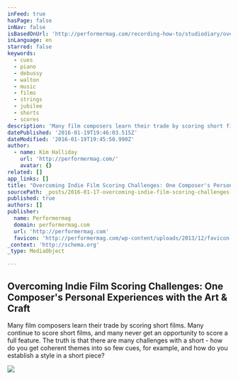 ```yaml
---
inFeed: true
hasPage: false
inNav: false
isBasedOnUrl: 'http://performermag.com/recording-how-to/studiodiary/overcoming-indie-film-scoring-challenges-one-composers-personal-experiences-with-the-art-craft/'
inLanguage: en
starred: false
keywords:
  - cues
  - piano
  - debussy
  - walton
  - music
  - films
  - strings
  - jubilee
  - shorts
  - scores
description: 'Many film composers learn their trade by scoring short films. Many continue to score short films, and many never get an opportunity to score a full feature. The truth is that there are many challenges with a short - how do you get coherent themes into so few cues, for example, and how do you establish a style in a short piece?'
datePublished: '2016-01-19T19:46:03.515Z'
dateModified: '2016-01-19T19:45:50.990Z'
author:
  - name: Kim Halliday
    url: 'http://performermag.com/'
    avatar: {}
related: []
app_links: []
title: "Overcoming Indie Film Scoring Challenges: One Composer's Personal Experiences with the Art & Craft"
sourcePath: _posts/2016-01-17-overcoming-indie-film-scoring-challenges-one-composers-per.md
published: true
authors: []
publisher:
  name: Performermag
  domain: performermag.com
  url: 'http://performermag.com'
  favicon: 'http://performermag.com/wp-content/uploads/2013/12/favicon.gif'
_context: 'http://schema.org'
_type: MediaObject

---
```

<article style=""><h1>Overcoming Indie Film Scoring Challenges: One Composer's Personal Experiences with the Art &amp; Craft</h1><p>Many film composers learn their trade by scoring short films. Many continue to score short films, and many never get an opportunity to score a full feature. The truth is that there are many challenges with a short - how do you get coherent themes into so few cues, for example, and how do you establish a style in a short piece?</p><img src="https://s3-us-west-2.amazonaws.com/the-grid-img/p/7dc30433bc7d2653d0479707a3093eb62c420095.jpg" /></article>